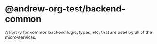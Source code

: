 # @andrew-org-test/backend-common

A library for common backend logic, types, etc, that are used by all of the micro-services.